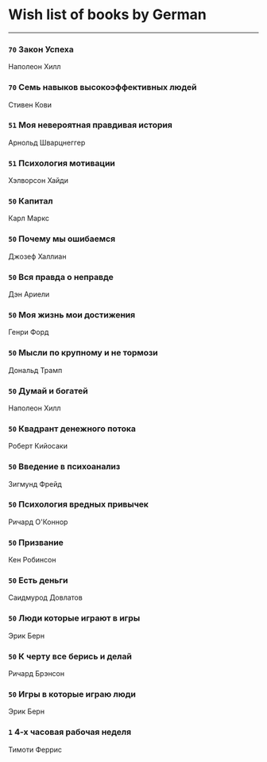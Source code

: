 # Wish list of books by German
---

### `70` Закон Успеха
Наполеон Хилл

### `70` Семь навыков высокоэффективных людей
Стивен Кови

### `51` Моя невероятная правдивая история
Арнольд Шварцнеггер

### `51` Психология мотивации
Хэлворсон Хайди

### `50` Капитал
Карл Маркс

### `50` Почему мы ошибаемся
Джозеф Халлиан

### `50` Вся правда о неправде
Дэн Ариели

### `50` Моя жизнь мои достижения
Генри Форд

### `50` Мысли по крупному и не тормози
Дональд Трамп

### `50` Думай и богатей
Наполеон Хилл

### `50` Квадрант денежного потока
Роберт Кийосаки

### `50` Введение в психоанализ
Зигмунд Фрейд

### `50` Психология вредных привычек
Ричард О'Коннор

### `50` Призвание
Кен Робинсон

### `50` Есть деньги
Саидмурод Довлатов

### `50` Люди которые играют в игры
Эрик Берн

### `50` К черту все берись и делай
Ричард Брэнсон

### `50` Игры в которые играю люди
Эрик Берн

### `1` 4-х часовая рабочая неделя
Тимоти Феррис

